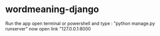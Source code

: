 # wordmeaning-django

Run the app
open terminal or powershell and type : "python manage.py runserver"
now open link "127.0.0.1:8000